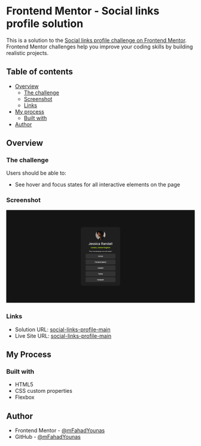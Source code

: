 # Frontend Mentor - Social links profile solution

This is a solution to the [Social links profile challenge on Frontend Mentor](https://www.frontendmentor.io/challenges/social-links-profile-UG32l9m6dQ). Frontend Mentor challenges help you improve your coding skills by building realistic projects.

## Table of contents

- [Overview](#overview)
  - [The challenge](#the-challenge)
  - [Screenshot](#screenshot)
  - [Links](#links)
- [My process](#my-process)
  - [Built with](#built-with)
- [Author](#author)

## Overview

### The challenge

Users should be able to:

- See hover and focus states for all interactive elements on the page

### Screenshot

![](./design/Screenshot-Frontend-Mentor-Social-links-profile.png)

### Links

- Solution URL: [social-links-profile-main](https://github.com/mFahadYounas/social-links-profile-main)
- Live Site URL: [social-links-profile-main](https://mfahadyounas.github.io/social-links-profile-main/)

## My Process

### Built with

- HTML5
- CSS custom properties
- Flexbox

## Author

- Frontend Mentor - [@mFahadYounas](https://www.frontendmentor.io/profile/mFahadYounas)
- GitHub - [@mFahadYounas](https://github.com/mFahadYounas)
